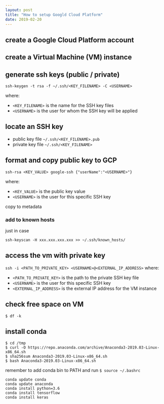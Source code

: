 ```yaml
---
layout: post
title: "How to setup Googld Cloud Platform"
date: 2019-02-20
---
```


## create a Google Cloud Platform account


## create a Virtual Machine (VM) instance


## generate ssh keys (public / private)

```
ssh-keygen -t rsa -f ~/.ssh/<KEY_FILENAME> -C <USERNAME>
```
where:
* ```<KEY_FILENAME>``` is the name for the SSH key files
* ```<USERNAME>``` is the user for whom the SSH key will be applied

## locate an SSH key

* public key file ```~/.ssh/<KEY_FILENAME>.pub```
* private key file ```~/.ssh/<KEY_FILENAME>```


## format and copy public key to GCP

```ssh-rsa <KEY_VALUE> google-ssh {"userName":"<USERNAME>"}```

where:
* ```<KEY_VALUE>``` is the public key value
* ```<USERNAME>``` is the user for this specific SSH key

copy to metadata


### add to known hosts

just in case

```ssh-keyscan -H xxx.xxx.xxx.xxx >> ~/.ssh/known_hosts/```


## access the vm with private key

```ssh -i <PATH_TO_PRIVATE_KEY> <USERNAME>@<EXTERNAL_IP_ADDRESS>```
where:
* ```<PATH_TO_PRIVATE_KEY>``` is the path to the private SSH key file
* ```<USERNAME>``` is the user for this specific SSH key
* ```<EXTERNAL_IP_ADDRESS>``` is the external IP address for the VM instance


## check free space on VM

```$ df -k```

## install conda

```
$ cd /tmp
$ curl -O https://repo.anaconda.com/archive/Anaconda3-2019.03-Linux-x86_64.sh
$ sha256sum Anaconda3-2019.03-Linux-x86_64.sh
$ bash Anaconda3-2019.03-Linux-x86_64.sh
```

remember to add conda bin to PATH and run
```$ source ~/.bashrc```

```
conda update conda
conda update anaconda
conda install python=3.6
conda install tensorflow
conda install keras
```